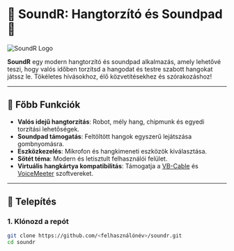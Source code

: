 # 🎵 SoundR: Hangtorzító és Soundpad 🎵
![SoundR Logo](https://i.imgur.com/H1ZoSEV.png)

**SoundR** egy modern hangtorzító és soundpad alkalmazás, amely lehetővé teszi, hogy valós időben torzítsd a hangodat és testre szabott hangokat játssz le. Tökéletes hívásokhoz, élő közvetítésekhez és szórakozáshoz!

---

## 🌟 Főbb Funkciók
- **Valós idejű hangtorzítás**: Robot, mély hang, chipmunk és egyedi torzítási lehetőségek.
- **Soundpad támogatás**: Feltöltött hangok egyszerű lejátszása gombnyomásra.
- **Eszközkezelés**: Mikrofon és hangkimeneti eszközök kiválasztása.
- **Sötét téma**: Modern és letisztult felhasználói felület.
- **Virtuális hangkártya kompatibilitás**: Támogatja a [VB-Cable](https://vb-audio.com/Cable/) és [VoiceMeeter](https://vb-audio.com/Voicemeeter/) szoftvereket.

---

## 🚀 Telepítés

### 1. Klónozd a repót
```bash
git clone https://github.com/<felhasználónév>/soundr.git
cd soundr

